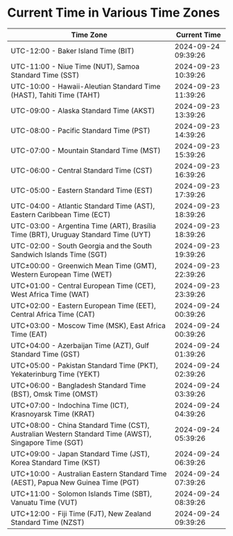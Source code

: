 # Current Time in Various Time Zones

| Time Zone | Current Time |
|-----------|--------------|
| UTC-12:00 - Baker Island Time (BIT) | 2024-09-24 09:39:26 |
| UTC-11:00 - Niue Time (NUT), Samoa Standard Time (SST) | 2024-09-23 10:39:26 |
| UTC-10:00 - Hawaii-Aleutian Standard Time (HAST), Tahiti Time (TAHT) | 2024-09-23 11:39:26 |
| UTC-09:00 - Alaska Standard Time (AKST) | 2024-09-23 13:39:26 |
| UTC-08:00 - Pacific Standard Time (PST) | 2024-09-23 14:39:26 |
| UTC-07:00 - Mountain Standard Time (MST) | 2024-09-23 15:39:26 |
| UTC-06:00 - Central Standard Time (CST) | 2024-09-23 16:39:26 |
| UTC-05:00 - Eastern Standard Time (EST) | 2024-09-23 17:39:26 |
| UTC-04:00 - Atlantic Standard Time (AST), Eastern Caribbean Time (ECT) | 2024-09-23 18:39:26 |
| UTC-03:00 - Argentina Time (ART), Brasília Time (BRT), Uruguay Standard Time (UYT) | 2024-09-23 18:39:26 |
| UTC-02:00 - South Georgia and the South Sandwich Islands Time (SGT) | 2024-09-23 19:39:26 |
| UTC±00:00 - Greenwich Mean Time (GMT), Western European Time (WET) | 2024-09-23 22:39:26 |
| UTC+01:00 - Central European Time (CET), West Africa Time (WAT) | 2024-09-23 23:39:26 |
| UTC+02:00 - Eastern European Time (EET), Central Africa Time (CAT) | 2024-09-24 00:39:26 |
| UTC+03:00 - Moscow Time (MSK), East Africa Time (EAT) | 2024-09-24 00:39:26 |
| UTC+04:00 - Azerbaijan Time (AZT), Gulf Standard Time (GST) | 2024-09-24 01:39:26 |
| UTC+05:00 - Pakistan Standard Time (PKT), Yekaterinburg Time (YEKT) | 2024-09-24 02:39:26 |
| UTC+06:00 - Bangladesh Standard Time (BST), Omsk Time (OMST) | 2024-09-24 03:39:26 |
| UTC+07:00 - Indochina Time (ICT), Krasnoyarsk Time (KRAT) | 2024-09-24 04:39:26 |
| UTC+08:00 - China Standard Time (CST), Australian Western Standard Time (AWST), Singapore Time (SGT) | 2024-09-24 05:39:26 |
| UTC+09:00 - Japan Standard Time (JST), Korea Standard Time (KST) | 2024-09-24 06:39:26 |
| UTC+10:00 - Australian Eastern Standard Time (AEST), Papua New Guinea Time (PGT) | 2024-09-24 07:39:26 |
| UTC+11:00 - Solomon Islands Time (SBT), Vanuatu Time (VUT) | 2024-09-24 08:39:26 |
| UTC+12:00 - Fiji Time (FJT), New Zealand Standard Time (NZST) | 2024-09-24 09:39:26 |
